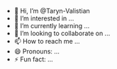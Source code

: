 - 👋 Hi, I’m @Taryn-Valistian
- 👀 I’m interested in ...
- 🌱 I’m currently learning ...
- 💞️ I’m looking to collaborate on ...
- 📫 How to reach me ...
- 😄 Pronouns: ...
- ⚡ Fun fact: ...

<!---
Taryn-Valistian/Taryn-Valistian is a ✨ special ✨ repository because its `README.md` (this file) appears on your GitHub profile.
You can click the Preview link to take a look at your changes.
--->
